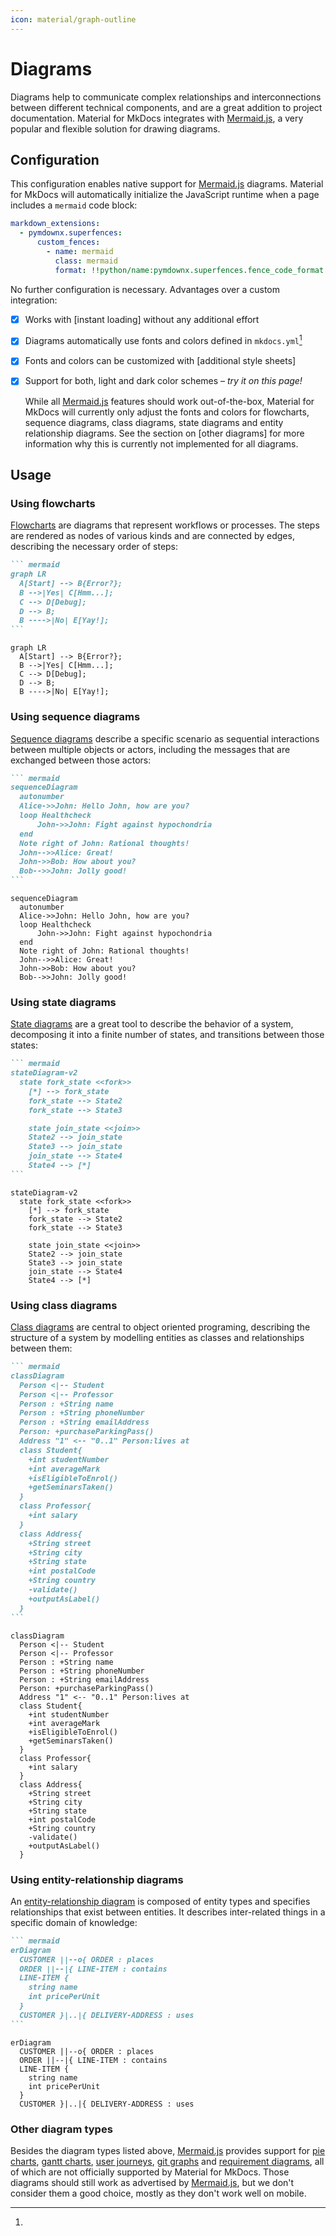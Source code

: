 ```yaml
---
icon: material/graph-outline
---
```


# Diagrams

Diagrams help to communicate complex relationships and interconnections between
different technical components, and are a great addition to project
documentation. Material for MkDocs integrates with [Mermaid.js], a very
popular and flexible solution for drawing diagrams.

  [Mermaid.js]: https://mermaid-js.github.io/mermaid/

## Configuration


This configuration enables native support for [Mermaid.js] diagrams. Material
for MkDocs will automatically initialize the JavaScript runtime when a page 
includes a `mermaid` code block:

``` yaml
markdown_extensions:
  - pymdownx.superfences:
      custom_fences:
        - name: mermaid
          class: mermaid
          format: !!python/name:pymdownx.superfences.fence_code_format
```

No further configuration is necessary. Advantages over a custom integration:

- [x] Works with [instant loading] without any additional effort
- [x] Diagrams automatically use fonts and colors defined in `mkdocs.yml`[^1]
- [x] Fonts and colors can be customized with [additional style sheets]
- [x] Support for both, light and dark color schemes – _try it on this page!_

  [^1]:
    While all [Mermaid.js] features should work out-of-the-box, Material for
    MkDocs will currently only adjust the fonts and colors for flowcharts,
    sequence diagrams, class diagrams, state diagrams and entity relationship 
    diagrams. See the section on [other diagrams] for more information why this
    is currently not implemented for all diagrams.

## Usage

### Using flowcharts

[Flowcharts] are diagrams that represent workflows or processes. The steps
are rendered as nodes of various kinds and are connected by edges, describing
the necessary order of steps:

```` markdown title="Flow chart"
``` mermaid
graph LR
  A[Start] --> B{Error?};
  B -->|Yes| C[Hmm...];
  C --> D[Debug];
  D --> B;
  B ---->|No| E[Yay!];
```
````

<div class="result" markdown>

``` mermaid
graph LR
  A[Start] --> B{Error?};
  B -->|Yes| C[Hmm...];
  C --> D[Debug];
  D --> B;
  B ---->|No| E[Yay!];
```

</div>

  [Flowcharts]: https://mermaid-js.github.io/mermaid/#/flowchart

### Using sequence diagrams

[Sequence diagrams] describe a specific scenario as sequential interactions 
between multiple objects or actors, including the messages that are exchanged
between those actors:

```` markdown title="Sequence diagram"
``` mermaid
sequenceDiagram
  autonumber
  Alice->>John: Hello John, how are you?
  loop Healthcheck
      John->>John: Fight against hypochondria
  end
  Note right of John: Rational thoughts!
  John-->>Alice: Great!
  John->>Bob: How about you?
  Bob-->>John: Jolly good!
```
````

<div class="result" markdown>

``` mermaid
sequenceDiagram
  autonumber
  Alice->>John: Hello John, how are you?
  loop Healthcheck
      John->>John: Fight against hypochondria
  end
  Note right of John: Rational thoughts!
  John-->>Alice: Great!
  John->>Bob: How about you?
  Bob-->>John: Jolly good!
```

</div>

  [Sequence diagrams]: https://mermaid-js.github.io/mermaid/#/sequenceDiagram

### Using state diagrams

[State diagrams] are a great tool to describe the behavior of a system,
decomposing it into a finite number of states, and transitions between those
states:

```` markdown title="State diagram"
``` mermaid
stateDiagram-v2
  state fork_state <<fork>>
    [*] --> fork_state
    fork_state --> State2
    fork_state --> State3

    state join_state <<join>>
    State2 --> join_state
    State3 --> join_state
    join_state --> State4
    State4 --> [*]
```
````

<div class="result" markdown>

``` mermaid
stateDiagram-v2
  state fork_state <<fork>>
    [*] --> fork_state
    fork_state --> State2
    fork_state --> State3

    state join_state <<join>>
    State2 --> join_state
    State3 --> join_state
    join_state --> State4
    State4 --> [*]
```

</div>

  [State diagrams]: https://mermaid-js.github.io/mermaid/#/stateDiagram

### Using class diagrams

[Class diagrams] are central to object oriented programing, describing the
structure of a system by modelling entities as classes and relationships between
them:

```` markdown title="Class diagram"
``` mermaid
classDiagram
  Person <|-- Student
  Person <|-- Professor
  Person : +String name
  Person : +String phoneNumber
  Person : +String emailAddress
  Person: +purchaseParkingPass()
  Address "1" <-- "0..1" Person:lives at
  class Student{
    +int studentNumber
    +int averageMark
    +isEligibleToEnrol()
    +getSeminarsTaken()
  }
  class Professor{
    +int salary
  }
  class Address{
    +String street
    +String city
    +String state
    +int postalCode
    +String country
    -validate()
    +outputAsLabel()  
  }
```
````

<div class="result" markdown>

``` mermaid
classDiagram
  Person <|-- Student
  Person <|-- Professor
  Person : +String name
  Person : +String phoneNumber
  Person : +String emailAddress
  Person: +purchaseParkingPass()
  Address "1" <-- "0..1" Person:lives at
  class Student{
    +int studentNumber
    +int averageMark
    +isEligibleToEnrol()
    +getSeminarsTaken()
  }
  class Professor{
    +int salary
  }
  class Address{
    +String street
    +String city
    +String state
    +int postalCode
    +String country
    -validate()
    +outputAsLabel()  
  }
```

</div>

  [Class diagrams]: https://mermaid-js.github.io/mermaid/#/classDiagram

### Using entity-relationship diagrams

An [entity-relationship diagram] is composed of entity types and specifies
relationships that exist between entities. It describes inter-related things in
a specific domain of knowledge:

```` markdown title="Entity-relationship diagram"
``` mermaid
erDiagram
  CUSTOMER ||--o{ ORDER : places
  ORDER ||--|{ LINE-ITEM : contains
  LINE-ITEM {
    string name
    int pricePerUnit
  }
  CUSTOMER }|..|{ DELIVERY-ADDRESS : uses
```
````

<div class="result" markdown>

``` mermaid
erDiagram
  CUSTOMER ||--o{ ORDER : places
  ORDER ||--|{ LINE-ITEM : contains
  LINE-ITEM {
    string name
    int pricePerUnit
  }
  CUSTOMER }|..|{ DELIVERY-ADDRESS : uses
```

</div>

  [entity-relationship diagram]: https://mermaid-js.github.io/mermaid/#/entityRelationshipDiagram

### Other diagram types

Besides the diagram types listed above, [Mermaid.js] provides support for
[pie charts], [gantt charts], [user journeys], [git graphs] and
[requirement diagrams], all of which are not officially supported by Material
for MkDocs. Those diagrams should still work as advertised by [Mermaid.js], but
we don't consider them a good choice, mostly as they don't work well on mobile.

  [pie charts]: https://mermaid-js.github.io/mermaid/#/pie
  [gantt charts]: https://mermaid-js.github.io/mermaid/#/gantt
  [user journeys]: https://mermaid-js.github.io/mermaid/#/user-journey
  [git graphs]: https://mermaid-js.github.io/mermaid/#/gitgraph
  [requirement diagrams]: https://mermaid-js.github.io/mermaid/#/requirementDiagram
